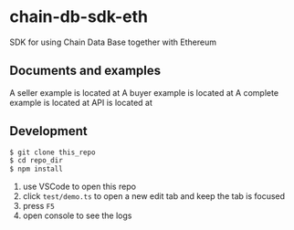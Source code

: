 # chain-db-sdk-eth

SDK for using Chain Data Base together with Ethereum

## Documents and examples

A seller example is located at [](doc/seller)
A buyer example is located at [](doc/buyer)
A complete example is located at [](doc/simple)
API is located at [](doc/api)

## Development

```bash
$ git clone this_repo
$ cd repo_dir
$ npm install
```

1. use VSCode to open this repo
2. click `test/demo.ts` to open a new edit tab and keep the tab is focused
3. press `F5`
4. open console to see the logs
